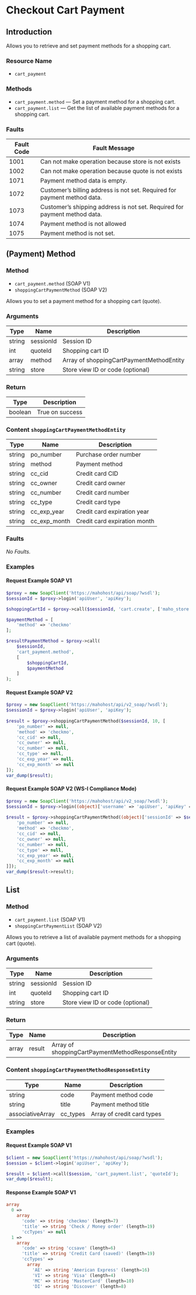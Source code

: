 # Checkout Cart Payment

## Introduction

Allows you to retrieve and set payment methods for a shopping cart.

### Resource Name

- `cart_payment`

### Methods

- `cart_payment.method` — Set a payment method for a shopping cart.
- `cart_payment.list` — Get the list of available payment methods for a shopping cart.

### Faults

| Fault Code | Fault Message                                                             |
|------------|---------------------------------------------------------------------------|
| 1001       | Can not make operation because store is not exists                        |
| 1002       | Can not make operation because quote is not exists                        |
| 1071       | Payment method data is empty.                                             |
| 1072       | Customer’s billing address is not set. Required for payment method data.  |
| 1073       | Customer’s shipping address is not set. Required for payment method data. |
| 1074       | Payment method is not allowed                                             |
| 1075       | Payment method is not set.                                                |

## (Payment) Method

### Method

- `cart_payment.method` (SOAP V1)
- `shoppingCartPaymentMethod` (SOAP V2)

Allows you to set a payment method for a shopping cart (quote).

### Arguments

| Type   | Name      | Description                              |
|--------|-----------|------------------------------------------|
| string | sessionId | Session ID                               |
| int    | quoteId   | Shopping cart ID                         |
| array  | method    | Array of shoppingCartPaymentMethodEntity |
| string | store     | Store view ID or code (optional)         |

### Return

| Type    | Description     |
|---------|-----------------|
| boolean | True on success |

### Content `shoppingCartPaymentMethodEntity`

| Type   | Name         | Description                  |
|--------|--------------|------------------------------|
| string | po_number    | Purchase order number        |
| string | method       | Payment method               |
| string | cc_cid       | Credit card CID              |
| string | cc_owner     | Credit card owner            |
| string | cc_number    | Credit card number           |
| string | cc_type      | Credit card type             |
| string | cc_exp_year  | Credit card expiration year  |
| string | cc_exp_month | Credit card expiration month |

### Faults 

_No Faults._

### Examples

#### Request Example SOAP V1

```php
$proxy = new SoapClient('https://mahohost/api/soap/?wsdl');
$sessionId = $proxy->login('apiUser', 'apiKey');

$shoppingCartId = $proxy->call($sessionId, 'cart.create', ['maho_store']);

$paymentMethod = [
	'method' => 'checkmo'
];

$resultPaymentMethod = $proxy->call(
	$sessionId,
	'cart_payment.method',
	[
		$shoppingCartId,
		$paymentMethod
	]
);
```

#### Request Example SOAP V2

```php
$proxy = new SoapClient('https://mahohost/api/v2_soap/?wsdl'); 
$sessionId = $proxy->login('apiUser', 'apiKey'); 
 
$result = $proxy->shoppingCartPaymentMethod($sessionId, 10, [
    'po_number' => null,
    'method' => 'checkmo',
    'cc_cid' => null,
    'cc_owner' => null,
    'cc_number' => null,
    'cc_type' => null,
    'cc_exp_year' => null,
    'cc_exp_month' => null
]);
var_dump($result);
```

#### Request Example SOAP V2 (WS-I Compliance Mode)

```php
$proxy = new SoapClient('https://mahohost/api/v2_soap/?wsdl'); 
$sessionId = $proxy->login((object)['username' => 'apiUser', 'apiKey' => 'apiKey']); 
 
$result = $proxy->shoppingCartPaymentMethod((object)['sessionId' => $sessionId->result, 'quoteId' => 10, 'method' => [
    'po_number' => null,
    'method' => 'checkmo',
    'cc_cid' => null,
    'cc_owner' => null,
    'cc_number' => null,
    'cc_type' => null,
    'cc_exp_year' => null,
    'cc_exp_month' => null
]]);
var_dump($result->result);
```

## List

### Method

- `cart_payment.list` (SOAP V1)
- `shoppingCartPaymentList` (SOAP V2)

Allows you to retrieve a list of available payment methods for a shopping cart (quote).

### Arguments

| Type   | Name      | Description                      |
|--------|-----------|----------------------------------|
| string | sessionId | Session ID                       |
| int    | quoteId   | Shopping cart ID                 |
| string | store     | Store view ID or code (optional) |

### Return

| Type  | Name   | Description                                      |
|-------|--------|--------------------------------------------------|
| array | result | Array of shoppingCartPaymentMethodResponseEntity |

### Content `shoppingCartPaymentMethodResponseEntity`

| Type             | Name     | Description                |
|------------------|----------|----------------------------|
| string           | code     | Payment method code        |
| string           | title    | Payment method title       |
| associativeArray | cc_types | Array of credit card types |

### Examples

#### Request Example SOAP V1

```php
$client = new SoapClient('https://mahohost/api/soap/?wsdl');
$session = $client->login('apiUser', 'apiKey');

$result = $client->call($session, 'cart_payment.list', 'quoteId');
var_dump($result);
```

#### Response Example SOAP V1

```php
array
  0 =>
    array
      'code' => string 'checkmo' (length=7)
      'title' => string 'Check / Money order' (length=19)
      'ccTypes' => null
  1 =>
    array
      'code' => string 'ccsave' (length=6)
      'title' => string 'Credit Card (saved)' (length=19)
      'ccTypes' =>
        array
          'AE' => string 'American Express' (length=16)
          'VI' => string 'Visa' (length=4)
          'MC' => string 'MasterCard' (length=10)
          'DI' => string 'Discover' (length=8)
```

